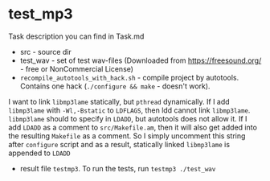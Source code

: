 # test_mp3

Task description you can find in Task.md

* src - source dir
* test_wav - set of test wav-files (Downloaded from https://freesound.org/ - free or NonCommercial License)
* `recompile_autotools_with_hack.sh` - compile project by autotools. Contains one hack (`./configure && make` - doesn't work).

I want to link `libmp3lame` statically, but `pthread` dynamically. If I add `libmp3lame` with `-Wl,-Bstatic` to `LDFLAGS`, then ldd cannot link `libmp3lame`. `libmp3lame` should to specify in `LDADD`, but autotools does not allow it. 
If I add `LDADD` as a comment to `src/Makefile.am`, then it will also get added into the resulting `Makefile` as a comment. So I simply uncomment this string after `configure` script and as a result, statically linked `libmp3lame` is appended to `LDADD`

* result file `testmp3`. To run the tests, run `testmp3 ./test_wav`